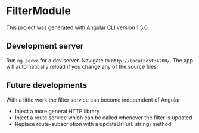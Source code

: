 # FilterModule

This project was generated with [Angular CLI](https://github.com/angular/angular-cli) version 1.5.0.

## Development server

Run `ng serve` for a dev server. Navigate to `http://localhost:4200/`. The app will automatically reload if you change any of the source files.

## Future developments

With a little work the filter service can become independent of Angular

* Inject a more general HTTP library
* Inject a route service which can be called whenever the filter is updated
* Replace route-subscription with a updateUrl(url: string) method

